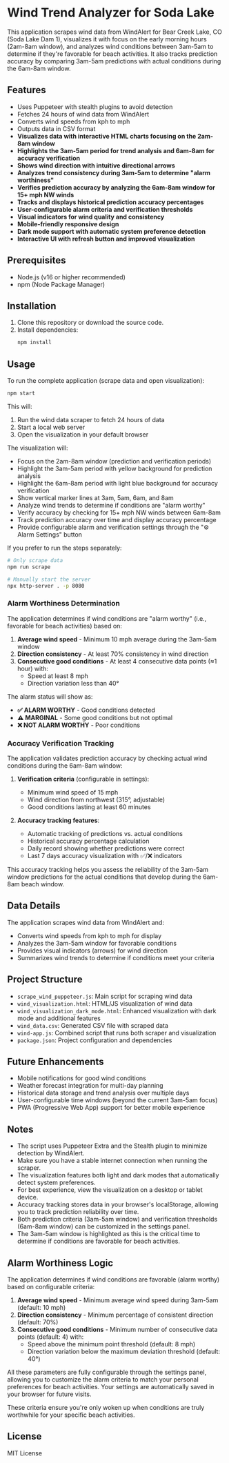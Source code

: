 # Wind Trend Analyzer for Soda Lake

This application scrapes wind data from WindAlert for Bear Creek Lake, CO (Soda Lake Dam 1), visualizes it with focus on the early morning hours (2am-8am window), and analyzes wind conditions between 3am-5am to determine if they're favorable for beach activities. It also tracks prediction accuracy by comparing 3am-5am predictions with actual conditions during the 6am-8am window.

## Features
- Uses Puppeteer with stealth plugins to avoid detection
- Fetches 24 hours of wind data from WindAlert
- Converts wind speeds from kph to mph
- Outputs data in CSV format
- **Visualizes data with interactive HTML charts focusing on the 2am-8am window**
- **Highlights the 3am-5am period for trend analysis and 6am-8am for accuracy verification**
- **Shows wind direction with intuitive directional arrows**
- **Analyzes trend consistency during 3am-5am to determine "alarm worthiness"**
- **Verifies prediction accuracy by analyzing the 6am-8am window for 15+ mph NW winds**
- **Tracks and displays historical prediction accuracy percentages**
- **User-configurable alarm criteria and verification thresholds**
- **Visual indicators for wind quality and consistency**
- **Mobile-friendly responsive design**
- **Dark mode support with automatic system preference detection**
- **Interactive UI with refresh button and improved visualization**

## Prerequisites
- Node.js (v16 or higher recommended)
- npm (Node Package Manager)

## Installation
1. Clone this repository or download the source code.
2. Install dependencies:
   ```sh
   npm install
   ```

## Usage
To run the complete application (scrape data and open visualization):

```sh
npm start
```

This will:
1. Run the wind data scraper to fetch 24 hours of data
2. Start a local web server
3. Open the visualization in your default browser

The visualization will:
- Focus on the 2am-8am window (prediction and verification periods)
- Highlight the 3am-5am period with yellow background for prediction analysis
- Highlight the 6am-8am period with light blue background for accuracy verification
- Show vertical marker lines at 3am, 5am, 6am, and 8am
- Analyze wind trends to determine if conditions are "alarm worthy"
- Verify accuracy by checking for 15+ mph NW winds between 6am-8am
- Track prediction accuracy over time and display accuracy percentage
- Provide configurable alarm and verification settings through the "⚙️ Alarm Settings" button

If you prefer to run the steps separately:

```sh
# Only scrape data
npm run scrape

# Manually start the server
npx http-server . -p 8080
```

### Alarm Worthiness Determination

The application determines if wind conditions are "alarm worthy" (i.e., favorable for beach activities) based on:

1. **Average wind speed** - Minimum 10 mph average during the 3am-5am window
2. **Direction consistency** - At least 70% consistency in wind direction
3. **Consecutive good conditions** - At least 4 consecutive data points (≈1 hour) with:
   - Speed at least 8 mph
   - Direction variation less than 40°

The alarm status will show as:
- **✅ ALARM WORTHY** - Good conditions detected
- **⚠️ MARGINAL** - Some good conditions but not optimal
- **❌ NOT ALARM WORTHY** - Poor conditions

### Accuracy Verification Tracking

The application validates prediction accuracy by checking actual wind conditions during the 6am-8am window:

1. **Verification criteria** (configurable in settings):
   - Minimum wind speed of 15 mph
   - Wind direction from northwest (315°, adjustable)
   - Good conditions lasting at least 60 minutes

2. **Accuracy tracking features**:
   - Automatic tracking of predictions vs. actual conditions
   - Historical accuracy percentage calculation
   - Daily record showing whether predictions were correct
   - Last 7 days accuracy visualization with ✅/❌ indicators

This accuracy tracking helps you assess the reliability of the 3am-5am window predictions for the actual conditions that develop during the 6am-8am beach window.

## Data Details
The application scrapes wind data from WindAlert and:
- Converts wind speeds from kph to mph for display
- Analyzes the 3am-5am window for favorable conditions
- Provides visual indicators (arrows) for wind direction
- Summarizes wind trends to determine if conditions meet your criteria

## Project Structure
- `scrape_wind_puppeteer.js`: Main script for scraping wind data
- `wind_visualization.html`: HTML/JS visualization of wind data
- `wind_visualization_dark_mode.html`: Enhanced visualization with dark mode and additional features
- `wind_data.csv`: Generated CSV file with scraped data
- `wind-app.js`: Combined script that runs both scraper and visualization
- `package.json`: Project configuration and dependencies

## Future Enhancements
- Mobile notifications for good wind conditions
- Weather forecast integration for multi-day planning
- Historical data storage and trend analysis over multiple days
- User-configurable time windows (beyond the current 3am-5am focus)
- PWA (Progressive Web App) support for better mobile experience

## Notes
- The script uses Puppeteer Extra and the Stealth plugin to minimize detection by WindAlert.
- Make sure you have a stable internet connection when running the scraper.
- The visualization features both light and dark modes that automatically detect system preferences.
- For best experience, view the visualization on a desktop or tablet device.
- Accuracy tracking stores data in your browser's localStorage, allowing you to track prediction reliability over time.
- Both prediction criteria (3am-5am window) and verification thresholds (6am-8am window) can be customized in the settings panel.
- The 3am-5am window is highlighted as this is the critical time to determine if conditions are favorable for beach activities.

## Alarm Worthiness Logic
The application determines if wind conditions are favorable (alarm worthy) based on configurable criteria:

1. **Average wind speed** - Minimum average wind speed during 3am-5am (default: 10 mph)
2. **Direction consistency** - Minimum percentage of consistent direction (default: 70%)
3. **Consecutive good conditions** - Minimum number of consecutive data points (default: 4) with:
   - Speed above the minimum point threshold (default: 8 mph)
   - Direction variation below the maximum deviation threshold (default: 40°)

All these parameters are fully configurable through the settings panel, allowing you to customize the alarm criteria to match your personal preferences for beach activities. Your settings are automatically saved in your browser for future visits.

These criteria ensure you're only woken up when conditions are truly worthwhile for your specific beach activities.

## License
MIT License

